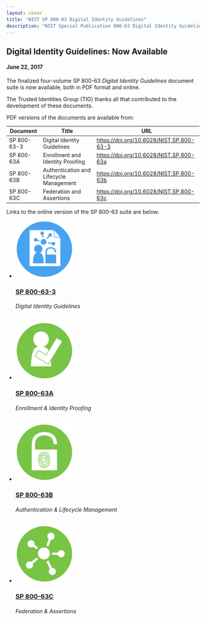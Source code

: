 ```yaml
---
layout: cover
title: "NIST SP 800-63 Digital Identity Guidelines"
description: "NIST Special Publication 800-63 Digital Identity Guidelines"
---
```

<section class="home home-title" markdown="1">

# Digital Identity Guidelines: Now Available


</section>

<section class="home home-about" markdown="1">
<div class="section-container" markdown="1">

#### June 22, 2017

The finalized four-volume SP 800-63 *Digital Identity Guidelines* document suite is now available, both in PDF format and online.

The Trusted Identities Group (TIG) thanks all that contributed to the development of these documents.

PDF versions of the documents are available from:


| Document | Title | URL |
|-----|-----|-----|
| SP 800-63-3 | Digital Identity Guidelines | <https://doi.org/10.6028/NIST.SP.800-63-3> |
| SP 800-63A | Enrollment and Identity Proofing | <https://doi.org/10.6028/NIST.SP.800-63a> |
| SP 800-63B | Authentication and Lifecycle Management | <https://doi.org/10.6028/NIST.SP.800-63b> |
| SP 800-63C | Federation and Assertions | <https://doi.org/10.6028/NIST.SP.800-63c> |

Links to the online version of the SP 800-63 suite are below.

<ul class="audiences">
<li>
  <div>
    <a href="sp800-63-3.html"><img src="assets/63.png" alt="SP 800-63-3" width="150px" height="150px"></a>
  </div>
  <h3><a href="sp800-63-3.html">SP 800-63-3</a></h3>
  <h6>Digital Identity Guidelines</h6>
</li>
<li>
  <div>
    <a href="sp800-63a.html"><img src="assets/63a.png" alt="SP 800-63A" width="150px" height="150px"></a>
  </div>
  <h3><a href="sp800-63a.html">SP 800-63A</a></h3>
  <h6>Enrollment & Identity Proofing</h6>
</li>
<li>
  <div>
    <a href="sp800-63b.html"><img src="assets/63b.png" alt="SP 800-63B" width="150px" height="150px"></a>
  </div>
  <h3><a href="sp800-63b.html">SP 800-63B</a></h3>
  <h6>Authentication & Lifecycle Management</h6>
</li>
<li>
  <div>
    <a href="sp800-63c.html"><img src="assets/63c.png" alt="SP 800-63C" width="150px" height="150px"></a>
  </div>
  <h3><a href="sp800-63c.html">SP 800-63C</a></h3>
  <h6>Federation & Assertions</h6>
</li>
</ul>

</div>
</section>
